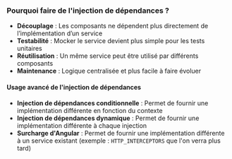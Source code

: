 ### Pourquoi faire de l'injection de dépendances ?

- **Découplage** : Les composants ne dépendent plus directement de l’implémentation d’un service
- **Testabilité** : Mocker le service devient plus simple pour les tests unitaires
- **Réutilisation** : Un même service peut être utilisé par différents composants
- **Maintenance** : Logique centralisée et plus facile à faire évoluer

#### Usage avancé de l'injection de dépendances

- **Injection de dépendances conditionnelle** : Permet de fournir une implémentation différente en fonction du contexte
- **Injection de dépendances dynamique** : Permet de fournir une implémentation différente à chaque injection
- **Surcharge d'Angular** : Permet de fournir une implémentation différente à un service existant (exemple : `HTTP_INTERCEPTORS` que l'on verra plus tard)
